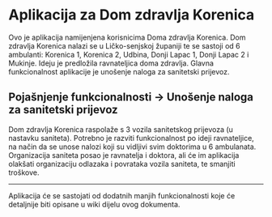# Aplikacija za Dom zdravlja Korenica
Ovo je aplikacija namijenjena korisnicima Doma zdravlja Korenica. Dom zdravlja Korenica nalazi se u Ličko-senjskoj županiji te se sastoji od 6 ambulanti: Korenica 1, Korenica 2, Udbina, Donji Lapac 1, Donji Lapac 2 i Mukinje. Ideju je predložila ravnateljica doma zdravlja. Glavna funkcionalnost aplikacije je unošenje naloga za sanitetski prijevoz.
## Pojašnjenje funkcionalnosti -> Unošenje naloga za sanitetski prijevoz
Dom zdravlja Korenica raspolaže s 3 vozila sanitetskog prijevoza (u nastavku saniteta). Potrebno je razviti funkcionalnost po ideji ravnateljice, na način da se unose nalozi koji su vidljivi svim doktorima u 6 ambulanata. Organizacija saniteta posao je ravnatelja i doktora, ali će im aplikacija olakšati organizaciju odlazaka i povrataka vozila saniteta, te smanjiti troškove.
***
Aplikacija će se sastojati od dodatnih manjih funkcionalnosti koje će detaljnije biti opisane u wiki dijelu ovog dokumenta.
